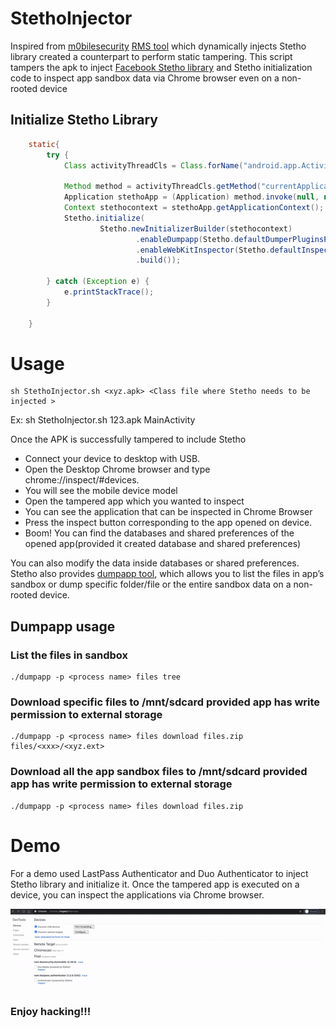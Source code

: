 # StethoInjector
Inspired from [m0bilesecurity](https://github.com/m0bilesecurity) [RMS tool](https://github.com/m0bilesecurity/RMS-Runtime-Mobile-Security) which dynamically injects Stetho library created a counterpart to perform static tampering. This script tampers the apk to inject [Facebook Stetho library](http://facebook.github.io/stetho) and Stetho initialization code to inspect app sandbox data via Chrome browser even on a non-rooted device

## Initialize Stetho Library
```Java
    static{
        try {
            Class activityThreadCls = Class.forName("android.app.ActivityThread");

            Method method = activityThreadCls.getMethod("currentApplication");
            Application stethoApp = (Application) method.invoke(null, null);
            Context stethocontext = stethoApp.getApplicationContext();
            Stetho.initialize(
                    Stetho.newInitializerBuilder(stethocontext)
                            .enableDumpapp(Stetho.defaultDumperPluginsProvider(stethocontext))
                            .enableWebKitInspector(Stetho.defaultInspectorModulesProvider(stethocontext))
                            .build());

        } catch (Exception e) {
            e.printStackTrace();
        }

    }
```

# Usage
```Shell
sh StethoInjector.sh <xyz.apk> <Class file where Stetho needs to be injected >
```
Ex: sh StethoInjector.sh 123.apk MainActivity

Once the APK is successfully tampered to include Stetho
- Connect your device to desktop with USB.
- Open the Desktop Chrome browser and type chrome://inspect/#devices.
- You will see the mobile device model
- Open the tampered app which you wanted to inspect
- You can see the application that can be inspected in Chrome Browser
- Press the inspect button corresponding to the app opened on device.
- Boom! You can find the databases and shared preferences of the opened app(provided it created database and shared preferences)

You can also modify the data inside databases or shared preferences. Stetho also provides [dumpapp tool](https://github.com/facebook/stetho/tree/master/scripts), which allows you to list the files in app’s sandbox or dump specific folder/file or the entire sandbox data on a non-rooted device.

## Dumpapp usage

### List the files in sandbox
```Shell
./dumpapp -p <process name> files tree
```
### Download specific files to /mnt/sdcard  provided app has write permission to external storage
```Shell
./dumpapp -p <process name> files download files.zip files/<xxx>/<xyz.ext>
```

### Download all the app sandbox files to /mnt/sdcard  provided app has write permission to external storage
```Shell
./dumpapp -p <process name> files download files.zip
```

# Demo
For a demo used LastPass Authenticator and Duo Authenticator to inject Stetho library and initialize it. Once the tampered app is executed on a device, you can inspect the applications via Chrome browser.

![Demo](Demo.gif)

### Enjoy hacking!!!
